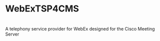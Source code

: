 # WebExTSP4CMS
#
#
#
#
#
A telephony service provider for WebEx designed for the Cisco Meeting Server
